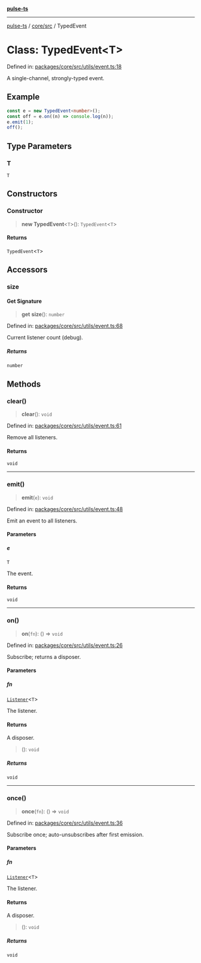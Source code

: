 [**pulse-ts**](../../../README.md)

***

[pulse-ts](../../../README.md) / [core/src](../README.md) / TypedEvent

# Class: TypedEvent\<T\>

Defined in: [packages/core/src/utils/event.ts:18](https://github.com/jlehett/pulse-ts/blob/4869ef2c4af7bf37d31e2edd2d6d1ba148133fb2/packages/core/src/utils/event.ts#L18)

A single-channel, strongly-typed event.

## Example

```ts
const e = new TypedEvent<number>();
const off = e.on((n) => console.log(n));
e.emit(1);
off();
```

## Type Parameters

### T

`T`

## Constructors

### Constructor

> **new TypedEvent**\<`T`\>(): `TypedEvent`\<`T`\>

#### Returns

`TypedEvent`\<`T`\>

## Accessors

### size

#### Get Signature

> **get** **size**(): `number`

Defined in: [packages/core/src/utils/event.ts:68](https://github.com/jlehett/pulse-ts/blob/4869ef2c4af7bf37d31e2edd2d6d1ba148133fb2/packages/core/src/utils/event.ts#L68)

Current listener count (debug).

##### Returns

`number`

## Methods

### clear()

> **clear**(): `void`

Defined in: [packages/core/src/utils/event.ts:61](https://github.com/jlehett/pulse-ts/blob/4869ef2c4af7bf37d31e2edd2d6d1ba148133fb2/packages/core/src/utils/event.ts#L61)

Remove all listeners.

#### Returns

`void`

***

### emit()

> **emit**(`e`): `void`

Defined in: [packages/core/src/utils/event.ts:48](https://github.com/jlehett/pulse-ts/blob/4869ef2c4af7bf37d31e2edd2d6d1ba148133fb2/packages/core/src/utils/event.ts#L48)

Emit an event to all listeners.

#### Parameters

##### e

`T`

The event.

#### Returns

`void`

***

### on()

> **on**(`fn`): () => `void`

Defined in: [packages/core/src/utils/event.ts:26](https://github.com/jlehett/pulse-ts/blob/4869ef2c4af7bf37d31e2edd2d6d1ba148133fb2/packages/core/src/utils/event.ts#L26)

Subscribe; returns a disposer.

#### Parameters

##### fn

[`Listener`](../type-aliases/Listener.md)\<`T`\>

The listener.

#### Returns

A disposer.

> (): `void`

##### Returns

`void`

***

### once()

> **once**(`fn`): () => `void`

Defined in: [packages/core/src/utils/event.ts:36](https://github.com/jlehett/pulse-ts/blob/4869ef2c4af7bf37d31e2edd2d6d1ba148133fb2/packages/core/src/utils/event.ts#L36)

Subscribe once; auto-unsubscribes after first emission.

#### Parameters

##### fn

[`Listener`](../type-aliases/Listener.md)\<`T`\>

The listener.

#### Returns

A disposer.

> (): `void`

##### Returns

`void`
